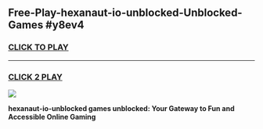 
## Free-Play-hexanaut-io-unblocked-Unblocked-Games #y8ev4
<h3>
<a href="https://news.freeplayer.one?title=hexanaut-io-unblocked&ref=8M">CLICK TO PLAY</a></h3>
<hr>

<h3>
<a href="https://news.freeplayer.one?title=hexanaut-io-unblocked&ref=8M">CLICK 2 PLAY</a>
  
</h3>

<a href="https://news.freeplayer.one?title=hexanaut-io-unblocked&ref=8M"><img src="https://clearcache.store/games.png"></a>


**hexanaut-io-unblocked games unblocked: Your Gateway to Fun and Accessible Online Gaming**
